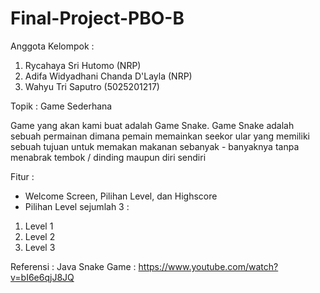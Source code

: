 # Final-Project-PBO-B
Anggota Kelompok :
1. Rycahaya Sri Hutomo              (NRP)
2. Adifa Widyadhani Chanda D'Layla  (NRP)
3. Wahyu Tri Saputro                (5025201217)


Topik : Game Sederhana

Game yang akan kami buat adalah Game Snake. Game Snake adalah sebuah permainan dimana pemain memainkan seekor ular yang memiliki sebuah tujuan untuk memakan makanan sebanyak - banyaknya tanpa menabrak tembok / dinding maupun diri sendiri

Fitur : 
- Welcome Screen, Pilihan Level, dan Highscore        
- Pilihan Level sejumlah 3 : 
1. Level 1
2. Level 2
3. Level 3
        
Referensi : Java Snake Game : https://www.youtube.com/watch?v=bI6e6qjJ8JQ
